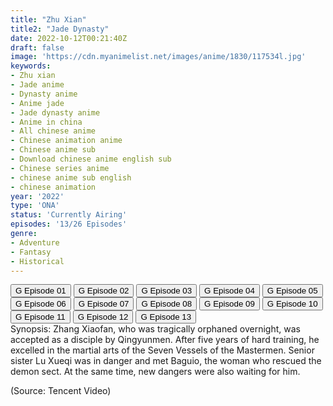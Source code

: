 ```yaml
---
title: "Zhu Xian"
title2: "Jade Dynasty"
date: 2022-10-12T00:21:40Z
draft: false
image: 'https://cdn.myanimelist.net/images/anime/1830/117534l.jpg'
keywords:
- Zhu xian
- Jade anime
- Dynasty anime
- Anime jade
- Jade dynasty anime
- Anime in china
- All chinese anime
- Chinese animation anime
- Chinese anime sub
- Download chinese anime english sub
- Chinese series anime
- chinese anime sub english
- chinese animation
year: '2022'
type: 'ONA'
status: 'Currently Airing'
episodes: '13/26 Episodes'
genre:
- Adventure
- Fantasy
- Historical
---
```


<div class="d-g gg-5 gtc-r ai-c">
<button onclick="window.open('?gog=zhu-xian-episode-1','_blank')">G Episode 01</button>
<button onclick="window.open('?gog=zhu-xian-episode-2','_blank')">G Episode 02</button>
<button onclick="window.open('?gog=zhu-xian-episode-3','_blank')">G Episode 03</button>
<button onclick="window.open('?gog=zhu-xian-episode-4','_blank')">G Episode 04</button>
<button onclick="window.open('?gog=zhu-xian-episode-5','_blank')">G Episode 05</button>
<button onclick="window.open('?gog=zhu-xian-episode-6','_blank')">G Episode 06</button>
<button onclick="window.open('?gog=zhu-xian-episode-7','_blank')">G Episode 07</button>
<button onclick="window.open('?gog=zhu-xian-episode-8','_blank')">G Episode 08</button>
<button onclick="window.open('?gog=zhu-xian-episode-9','_blank')">G Episode 09</button>
<button onclick="window.open('?gog=zhu-xian-episode-10','_blank')">G Episode 10</button>
<button onclick="window.open('?gog=zhu-xian-episode-11','_blank')">G Episode 11</button>
<button onclick="window.open('?gog=zhu-xian-episode-12','_blank')">G Episode 12</button>
<button onclick="window.open('?gog=zhu-xian-episode-13','_blank')">G Episode 13</button>
</div>
<div class="bc-1 p-5 d-g gg-5">Synopsis: Zhang Xiaofan, who was tragically orphaned overnight, was accepted as a disciple by Qingyunmen. After five years of hard training, he excelled in the martial arts of the Seven Vessels of the Mastermen. Senior sister Lu Xueqi was in danger and met Baguio, the woman who rescued the demon sect. At the same time, new dangers were also waiting for him.

(Source: Tencent Video)
</div>